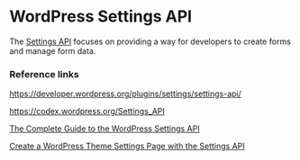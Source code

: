 # WordPress Settings API

The [Settings API](https://developer.wordpress.org/plugins/settings/settings-api/) focuses on providing a way for developers to create forms and manage form data.

### Reference links

[https:\/\/developer.wordpress.org\/plugins\/settings\/settings-api\/](https://developer.wordpress.org/plugins/settings/settings-api/)

[https:\/\/codex.wordpress.org\/Settings\_API](https://codex.wordpress.org/Settings_API)

[The Complete Guide to the WordPress Settings API](https://code.tutsplus.com/series/the-complete-guide-to-the-wordpress-settings-api--cms-624)

[Create a WordPress Theme Settings Page with the Settings API](https://www.sitepoint.com/create-a-wordpress-theme-settings-page-with-the-settings-api/)

